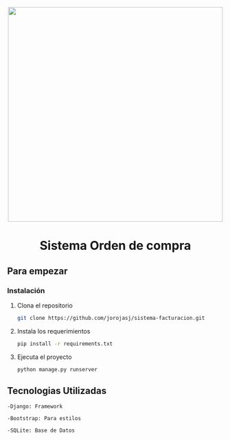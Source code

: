 <div align="center">

<img src="https://cdn-icons-png.flaticon.com/512/2835/2835531.png" width="500" />

# Sistema Orden de compra

</div>

## Para empezar

### Instalación

1. Clona el repositorio

   ```sh
   git clone https://github.com/jorojasj/sistema-facturacion.git
   ```

2. Instala los requerimientos

   ```sh
   pip install -r requirements.txt
   ```

3. Ejecuta el proyecto

   ```sh
   python manage.py runserver
   ```

## Tecnologias Utilizadas

    -Django: Framework

    -Bootstrap: Para estilos

    -SQLite: Base de Datos
